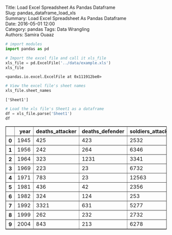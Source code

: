 Title: Load Excel Spreadsheet As Pandas Dataframe  
Slug: pandas_dataframe_load_xls  
Summary: Load Excel Spreadsheet As Pandas Dataframe  
Date: 2016-05-01 12:00  
Category: pandas
Tags: Data Wrangling  
Authors: Samira Ouaaz  


```python
# import modules
import pandas as pd
```


```python
# Import the excel file and call it xls_file
xls_file = pd.ExcelFile('../data/example.xls')
xls_file
```




    <pandas.io.excel.ExcelFile at 0x111912be0>




```python
# View the excel file's sheet names
xls_file.sheet_names
```




    ['Sheet1']




```python
# Load the xls file's Sheet1 as a dataframe
df = xls_file.parse('Sheet1')
df
```




<div>
<table border="1" class="dataframe">
  <thead>
    <tr style="text-align: right;">
      <th></th>
      <th>year</th>
      <th>deaths_attacker</th>
      <th>deaths_defender</th>
      <th>soldiers_attacker</th>
      <th>soldiers_defender</th>
      <th>wounded_attacker</th>
      <th>wounded_defender</th>
    </tr>
  </thead>
  <tbody>
    <tr>
      <th>0</th>
      <td>1945</td>
      <td>425</td>
      <td>423</td>
      <td>2532</td>
      <td>37235</td>
      <td>41</td>
      <td>14</td>
    </tr>
    <tr>
      <th>1</th>
      <td>1956</td>
      <td>242</td>
      <td>264</td>
      <td>6346</td>
      <td>2523</td>
      <td>214</td>
      <td>1424</td>
    </tr>
    <tr>
      <th>2</th>
      <td>1964</td>
      <td>323</td>
      <td>1231</td>
      <td>3341</td>
      <td>2133</td>
      <td>131</td>
      <td>131</td>
    </tr>
    <tr>
      <th>3</th>
      <td>1969</td>
      <td>223</td>
      <td>23</td>
      <td>6732</td>
      <td>1245</td>
      <td>12</td>
      <td>12</td>
    </tr>
    <tr>
      <th>4</th>
      <td>1971</td>
      <td>783</td>
      <td>23</td>
      <td>12563</td>
      <td>2671</td>
      <td>123</td>
      <td>34</td>
    </tr>
    <tr>
      <th>5</th>
      <td>1981</td>
      <td>436</td>
      <td>42</td>
      <td>2356</td>
      <td>7832</td>
      <td>124</td>
      <td>124</td>
    </tr>
    <tr>
      <th>6</th>
      <td>1982</td>
      <td>324</td>
      <td>124</td>
      <td>253</td>
      <td>2622</td>
      <td>264</td>
      <td>1124</td>
    </tr>
    <tr>
      <th>7</th>
      <td>1992</td>
      <td>3321</td>
      <td>631</td>
      <td>5277</td>
      <td>3331</td>
      <td>311</td>
      <td>1431</td>
    </tr>
    <tr>
      <th>8</th>
      <td>1999</td>
      <td>262</td>
      <td>232</td>
      <td>2732</td>
      <td>2522</td>
      <td>132</td>
      <td>122</td>
    </tr>
    <tr>
      <th>9</th>
      <td>2004</td>
      <td>843</td>
      <td>213</td>
      <td>6278</td>
      <td>26773</td>
      <td>623</td>
      <td>2563</td>
    </tr>
  </tbody>
</table>
</div>
